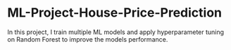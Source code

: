 # ML-Project-House-Price-Prediction
In this project, I train multiple ML models and apply hyperparameter tuning on Random Forest to improve the models performance.
